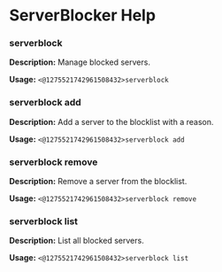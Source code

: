 # ServerBlocker Help

### serverblock

**Description:** Manage blocked servers.

**Usage:** `<@1275521742961508432>serverblock`

### serverblock add

**Description:** Add a server to the blocklist with a reason.

**Usage:** `<@1275521742961508432>serverblock add`

### serverblock remove

**Description:** Remove a server from the blocklist.

**Usage:** `<@1275521742961508432>serverblock remove`

### serverblock list

**Description:** List all blocked servers.

**Usage:** `<@1275521742961508432>serverblock list`

